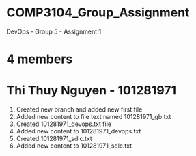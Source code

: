 # COMP3104_Group_Assignment
DevOps - Group 5 - Assignment 1
# 4 members
# Thi Thuy Nguyen - 101281971
1. Created new branch and added new first file 
2. Added new content to file text named 101281971_gb.txt
3. Created 101281971_devops.txt file
4. Added new content to 101281971_devops.txt
5. Created 101281971_sdlc.txt
6. Added new content to 101281971_sdlc.txt